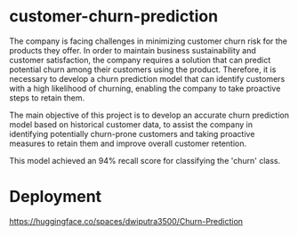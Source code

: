 # customer-churn-prediction
The company is facing challenges in minimizing customer churn risk for the products they offer. In order to maintain business sustainability and customer satisfaction, the company requires a solution that can predict potential churn among their customers using the product. Therefore, it is necessary to develop a churn prediction model that can identify customers with a high likelihood of churning, enabling the company to take proactive steps to retain them.

The main objective of this project is to develop an accurate churn prediction model based on historical customer data, to assist the company in identifying potentially churn-prone customers and taking proactive measures to retain them and improve overall customer retention.

This model achieved an 94% recall score for classifying the 'churn' class.

# Deployment
https://huggingface.co/spaces/dwiputra3500/Churn-Prediction
